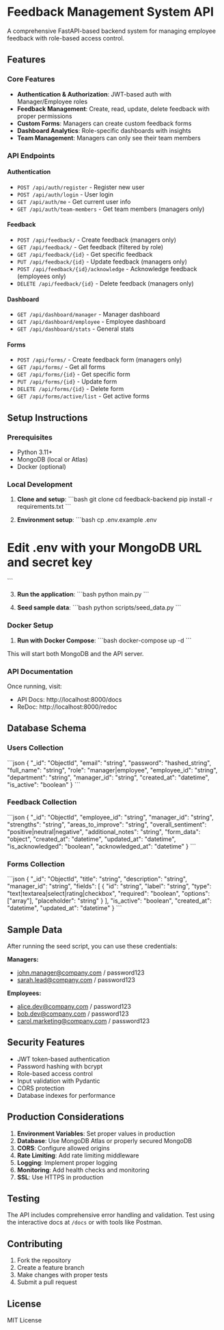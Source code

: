 # Feedback Management System API

A comprehensive FastAPI-based backend system for managing employee feedback with role-based access control.

## Features

### Core Features
- **Authentication & Authorization**: JWT-based auth with Manager/Employee roles
- **Feedback Management**: Create, read, update, delete feedback with proper permissions
- **Custom Forms**: Managers can create custom feedback forms
- **Dashboard Analytics**: Role-specific dashboards with insights
- **Team Management**: Managers can only see their team members

### API Endpoints

#### Authentication
- `POST /api/auth/register` - Register new user
- `POST /api/auth/login` - User login
- `GET /api/auth/me` - Get current user info
- `GET /api/auth/team-members` - Get team members (managers only)

#### Feedback
- `POST /api/feedback/` - Create feedback (managers only)
- `GET /api/feedback/` - Get feedback (filtered by role)
- `GET /api/feedback/{id}` - Get specific feedback
- `PUT /api/feedback/{id}` - Update feedback (managers only)
- `POST /api/feedback/{id}/acknowledge` - Acknowledge feedback (employees only)
- `DELETE /api/feedback/{id}` - Delete feedback (managers only)

#### Dashboard
- `GET /api/dashboard/manager` - Manager dashboard
- `GET /api/dashboard/employee` - Employee dashboard
- `GET /api/dashboard/stats` - General stats

#### Forms
- `POST /api/forms/` - Create feedback form (managers only)
- `GET /api/forms/` - Get all forms
- `GET /api/forms/{id}` - Get specific form
- `PUT /api/forms/{id}` - Update form
- `DELETE /api/forms/{id}` - Delete form
- `GET /api/forms/active/list` - Get active forms

## Setup Instructions

### Prerequisites
- Python 3.11+
- MongoDB (local or Atlas)
- Docker (optional)

### Local Development

1. **Clone and setup**:
\`\`\`bash
git clone <repository>
cd feedback-backend
pip install -r requirements.txt
\`\`\`

2. **Environment setup**:
\`\`\`bash
cp .env.example .env
# Edit .env with your MongoDB URL and secret key
\`\`\`

3. **Run the application**:
\`\`\`bash
python main.py
\`\`\`

4. **Seed sample data**:
\`\`\`bash
python scripts/seed_data.py
\`\`\`

### Docker Setup

1. **Run with Docker Compose**:
\`\`\`bash
docker-compose up -d
\`\`\`

This will start both MongoDB and the API server.

### API Documentation

Once running, visit:
- API Docs: http://localhost:8000/docs
- ReDoc: http://localhost:8000/redoc

## Database Schema

### Users Collection
\`\`\`json
{
  "_id": "ObjectId",
  "email": "string",
  "password": "hashed_string",
  "full_name": "string",
  "role": "manager|employee",
  "employee_id": "string",
  "department": "string",
  "manager_id": "string",
  "created_at": "datetime",
  "is_active": "boolean"
}
\`\`\`

### Feedback Collection
\`\`\`json
{
  "_id": "ObjectId",
  "employee_id": "string",
  "manager_id": "string",
  "strengths": "string",
  "areas_to_improve": "string",
  "overall_sentiment": "positive|neutral|negative",
  "additional_notes": "string",
  "form_data": "object",
  "created_at": "datetime",
  "updated_at": "datetime",
  "is_acknowledged": "boolean",
  "acknowledged_at": "datetime"
}
\`\`\`

### Forms Collection
\`\`\`json
{
  "_id": "ObjectId",
  "title": "string",
  "description": "string",
  "manager_id": "string",
  "fields": [
    {
      "id": "string",
      "label": "string",
      "type": "text|textarea|select|rating|checkbox",
      "required": "boolean",
      "options": ["array"],
      "placeholder": "string"
    }
  ],
  "is_active": "boolean",
  "created_at": "datetime",
  "updated_at": "datetime"
}
\`\`\`

## Sample Data

After running the seed script, you can use these credentials:

**Managers:**
- john.manager@company.com / password123
- sarah.lead@company.com / password123

**Employees:**
- alice.dev@company.com / password123
- bob.dev@company.com / password123
- carol.marketing@company.com / password123

## Security Features

- JWT token-based authentication
- Password hashing with bcrypt
- Role-based access control
- Input validation with Pydantic
- CORS protection
- Database indexes for performance

## Production Considerations

1. **Environment Variables**: Set proper values in production
2. **Database**: Use MongoDB Atlas or properly secured MongoDB
3. **CORS**: Configure allowed origins
4. **Rate Limiting**: Add rate limiting middleware
5. **Logging**: Implement proper logging
6. **Monitoring**: Add health checks and monitoring
7. **SSL**: Use HTTPS in production

## Testing

The API includes comprehensive error handling and validation. Test using the interactive docs at `/docs` or with tools like Postman.

## Contributing

1. Fork the repository
2. Create a feature branch
3. Make changes with proper tests
4. Submit a pull request

## License

MIT License
